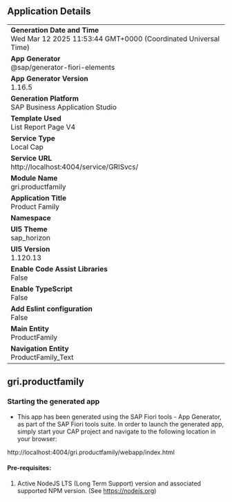## Application Details
|               |
| ------------- |
|**Generation Date and Time**<br>Wed Mar 12 2025 11:53:44 GMT+0000 (Coordinated Universal Time)|
|**App Generator**<br>@sap/generator-fiori-elements|
|**App Generator Version**<br>1.16.5|
|**Generation Platform**<br>SAP Business Application Studio|
|**Template Used**<br>List Report Page V4|
|**Service Type**<br>Local Cap|
|**Service URL**<br>http://localhost:4004/service/GRISvcs/|
|**Module Name**<br>gri.productfamily|
|**Application Title**<br>Product Family|
|**Namespace**<br>|
|**UI5 Theme**<br>sap_horizon|
|**UI5 Version**<br>1.120.13|
|**Enable Code Assist Libraries**<br>False|
|**Enable TypeScript**<br>False|
|**Add Eslint configuration**<br>False|
|**Main Entity**<br>ProductFamily|
|**Navigation Entity**<br>ProductFamily_Text|

## gri.productfamily



### Starting the generated app

-   This app has been generated using the SAP Fiori tools - App Generator, as part of the SAP Fiori tools suite.  In order to launch the generated app, simply start your CAP project and navigate to the following location in your browser:

http://localhost:4004/gri.productfamily/webapp/index.html

#### Pre-requisites:

1. Active NodeJS LTS (Long Term Support) version and associated supported NPM version.  (See https://nodejs.org)


